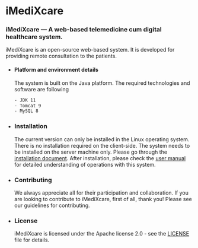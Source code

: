 # iMediXcare
### iMediXcare — A web-based telemedicine cum digital healthcare system.
iMediXcare is an open-source web-based system. It is developed for providing remote consultation to the patients. 

- #### Platform and environment details
    The system is built on the Java platform. The required technologies and software are following 
    ```sh
    - JDK 11
    - Tomcat 9
    - MySQL 8
    ```
- ### Installation 
    The current version can only be installed in the Linux operating system. There is no installation required on the client-side. The system needs to be installed on the server machine only. Please go through the [installation document](./iMediXcare%20Installation%20Guide.pdf). After installation, please check the [user manual](https://github.com/jmGithub2021/iMediXcare/blob/main/iMediXcare_User_Manual.pdf) for detailed understanding of operations with this system.  
 
- ### Contributing
    We always appreciate all for their participation and collaboration. If you are looking to contribute to iMediXcare, first of all, thank you! Please see our guidelines for contributing.

- ### License 
    iMediXcare is licensed under the Apache license 2.0 - see the [LICENSE](./LICENSE) file for details.
